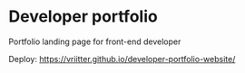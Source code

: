 # Developer portfolio
Portfolio landing page for front-end developer

Deploy: https://vriitter.github.io/developer-portfolio-website/
